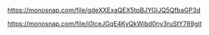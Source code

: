 https://monosnap.com/file/gdeXXExaQEX5tpBJYGlJQ5QfbaGP3d

https://monosnap.com/file/i0lceJGqE4KyQkWibd0ny3ruStY789git
